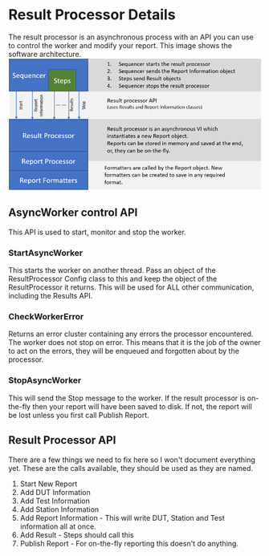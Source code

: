 # Result Processor Details

The result processor is an asynchronous process with an API you can use to 
control the worker and modify your report. This image shows the software 
architecture.
![Software Architecture](SoftwareArch.PNG)

## AsyncWorker control API

This API is used to start, monitor and stop the worker.

### StartAsyncWorker

This starts the worker on another thread. Pass an object of the 
ResultProcessor Config class to this and keep the object of the 
ResultProcessor it returns. This will be used for ALL other communication, 
including the Results API.

### CheckWorkerError

Returns an error cluster containing any errors the processor encountered. The 
worker does not stop on error. This means that it is the job of the owner to 
act on the errors, they will be enqueued and forgotten about by the processor.

### StopAsyncWorker

This will send the Stop message to the worker. If the result processor is 
on-the-fly then your report will have been saved to disk. If not, the report 
will be lost unless you first call Publish Report.

## Result Processor API

There are a few things we need to fix here so I won't document everything yet. 
These are the calls available, they should be used as they are named.

1. Start New Report
2. Add DUT Information
3. Add Test Information
4. Add Station Information
5. Add Report Information - This will write DUT, Station and Test information all at once.
6. Add Result - Steps should call this
7. Publish Report - For on-the-fly reporting this doesn't do anything.